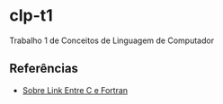 # clp-t1
 Trabalho 1 de Conceitos de Linguagem de Computador

 ## Referências
 - [Sobre Link Entre C e Fortran](https://www.youtube.com/watch?v=urcy6-kXZDw&ab_channel=hexafoil)
